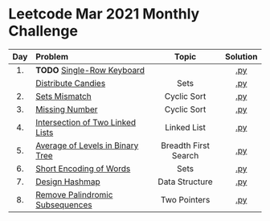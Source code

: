 # Leetcode Mar 2021 Monthly Challenge

| Day | Problem | Topic | Solution |
|:-:|:-|:-:|:-:|
| 1. | **TODO** [Single-Row Keyboard](https://leetcode.com/problems/single-row-keyboard/) | | [.py](https://github.com/the-robot/coding-challenges/blob/master/leetcode/monthly-challenges/2021-mar/w1-single-row-keyboard.py) |
| | [Distribute Candies](https://leetcode.com/problems/distribute-candies/) | Sets | [.py](https://github.com/the-robot/coding-challenges/blob/master/leetcode/monthly-challenges/2021-mar/w1-distribute-candies.py) |
| 2. | [Sets Mismatch](https://leetcode.com/problems/set-mismatch/) | Cyclic Sort | [.py](https://github.com/the-robot/coding-challenges/blob/master/leetcode/monthly-challenges/2021-mar/w1-set-mismatch.py) |
| 3. | [Missing Number](https://leetcode.com/problems/missing-number/) | Cyclic Sort | [.py](https://github.com/the-robot/coding-challenges/blob/master/leetcode/monthly-challenges/2021-mar/w1-missing-number.py) |
| 4. | [Intersection of Two Linked Lists](https://leetcode.com/problems/intersection-of-two-linked-lists/) | Linked List | [.py](https://github.com/the-robot/coding-challenges/blob/master/leetcode/monthly-challenges/2021-mar/w1-insertection-of-two-linked-list.py) |
| 5. | [Average of Levels in Binary Tree](https://leetcode.com/problems/average-of-levels-in-binary-tree/) | Breadth First Search | [.py](https://github.com/the-robot/coding-challenges/blob/master/leetcode/monthly-challenges/2021-mar/w1-average-of-levels-in-binary-tree.py) |
| 6. | [Short Encoding of Words](https://leetcode.com/problems/short-encoding-of-words/) | Sets | [.py](https://github.com/the-robot/coding-challenges/blob/master/leetcode/monthly-challenges/2021-mar/w1-short-encoding-of-words.py) |
| 7. | [Design Hashmap](https://leetcode.com/problems/design-hashmap/) | Data Structure | [.py](https://github.com/the-robot/coding-challenges/blob/master/leetcode/monthly-challenges/2021-mar/w1-design-hashmap.py) |
| 8. | [Remove Palindromic Subsequences](https://leetcode.com/problems/remove-palindromic-subsequences/) | Two Pointers | [.py](https://github.com/the-robot/coding-challenges/blob/master/leetcode/monthly-challenges/2021-mar/w2-remove-palindromic-subsequences.py) |
